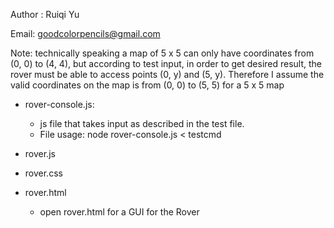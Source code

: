 Author : Ruiqi Yu

Email: goodcolorpencils@gmail.com

Note: technically speaking a map of 5 x 5 can only have coordinates from (0, 0) to (4, 4),
	but according to test input, in order to get desired result, the rover must
	be able to access points (0, y) and (5, y).
	Therefore I assume the valid coordinates on the map is from (0, 0) to (5, 5)
	for a 5 x 5 map

- rover-console.js:
	- js file that takes input as described in the test file.
	- File usage: node rover-console.js < testcmd

- rover.js
- rover.css
- rover.html
	- open rover.html for a GUI for the Rover

